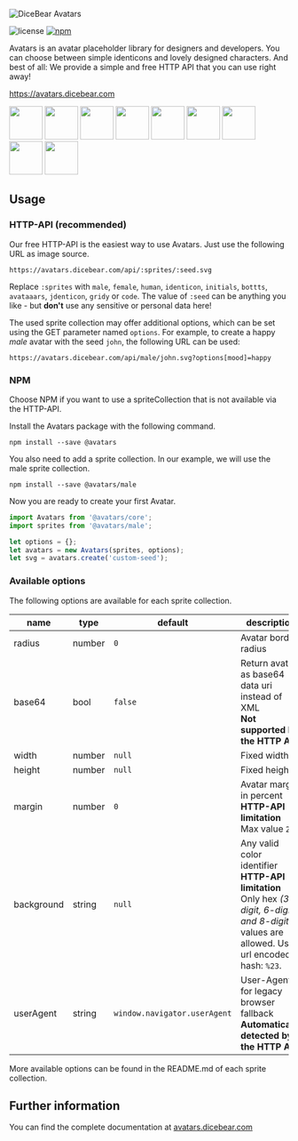![DiceBear Avatars](https://raw.githubusercontent.com/DiceBear/avatars/master/packages/avatars/banner.svg?sanitize=true)

![license](https://img.shields.io/npm/l/@avatars.svg?style=flat-square)
[![npm](https://img.shields.io/npm/v/@avatars.svg?style=flat-square)](https://www.npmjs.com/package/@avatars)

Avatars is an avatar placeholder library for designers and developers. You can choose between simple identicons and lovely designed characters.
And best of all: We provide a simple and free HTTP API that you can use right away!

https://avatars.dicebear.com

<p>
    <img src="https://avatars.dicebear.com/api/male/John%20Doe.svg" width="60" />
    <img src="https://avatars.dicebear.com/api/female/John%20Doe.svg" width="60" />
    <img src="https://avatars.dicebear.com/api/identicon/John%20Doe.svg" width="60" />
    <img src="https://avatars.dicebear.com/api/initials/John%20Doe.svg" width="60" />
    <img src="https://avatars.dicebear.com/api/bottts/John%20Doe.svg" width="60" />
    <img src="https://avatars.dicebear.com/api/avataaars/John%20Doe.svg" width="60" />
    <img src="https://avatars.dicebear.com/api/jdenticon/John%20Doe.svg" width="60" />
    <img src="https://avatars.dicebear.com/api/gridy/John%20Doe.svg" width="60" />
    <img src="https://avatars.dicebear.com/api/code/John%20Doe.svg" width="60" />
</p>

## Usage

### HTTP-API (recommended)

Our free HTTP-API is the easiest way to use Avatars. Just use the following URL as image source.

    https://avatars.dicebear.com/api/:sprites/:seed.svg

Replace `:sprites` with `male`, `female`, `human`, `identicon`, `initials`, `bottts`, `avataaars`, `jdenticon`, `gridy` or `code`. The value of `:seed` can be anything you
like - but **don't** use any sensitive or personal data here!

The used sprite collection may offer additional options, which can be set using the GET parameter named `options`.
For example, to create a happy _male_ avatar with the seed `john`, the following URL can be used:

    https://avatars.dicebear.com/api/male/john.svg?options[mood]=happy

### NPM

Choose NPM if you want to use a spriteCollection that is not available via the HTTP-API.

Install the Avatars package with the following command.

    npm install --save @avatars

You also need to add a sprite collection. In our example, we will use the male sprite collection.

    npm install --save @avatars/male

Now you are ready to create your first Avatar.

```js
import Avatars from '@avatars/core';
import sprites from '@avatars/male';

let options = {};
let avatars = new Avatars(sprites, options);
let svg = avatars.create('custom-seed');
```

### Available options

The following options are available for each sprite collection.

| name       | type   | default                      | description                                                                                                                                       |
| ---------- | ------ | ---------------------------- | ------------------------------------------------------------------------------------------------------------------------------------------------- |
| radius     | number | `0`                          | Avatar border radius                                                                                                                              |
| base64     | bool   | `false`                      | Return avatar as base64 data uri instead of XML <br> **Not supported by the HTTP API**                                                            |
| width      | number | `null`                       | Fixed width                                                                                                                                       |
| height     | number | `null`                       | Fixed height                                                                                                                                      |
| margin     | number | `0`                          | Avatar margin in percent<br> **HTTP-API limitation** Max value `25`                                                                               |
| background | string | `null`                       | Any valid color identifier<br> **HTTP-API limitation** Only hex _(3-digit, 6-digit and 8-digit)_ values are allowed. Use url encoded hash: `%23`. |
| userAgent  | string | `window.navigator.userAgent` | User-Agent for legacy browser fallback<br> **Automatically detected by the HTTP API**                                                             |

More available options can be found in the README.md of each sprite collection.

## Further information

You can find the complete documentation at [avatars.dicebear.com](https://avatars.dicebear.com)
